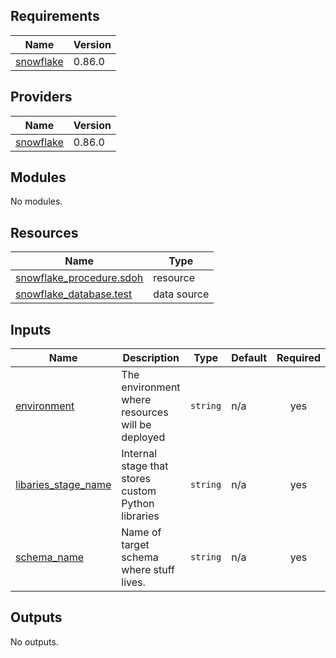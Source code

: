 <!-- BEGIN_TF_DOCS -->
## Requirements

| Name | Version |
|------|---------|
| <a name="requirement_snowflake"></a> [snowflake](#requirement\_snowflake) | 0.86.0 |

## Providers

| Name | Version |
|------|---------|
| <a name="provider_snowflake"></a> [snowflake](#provider\_snowflake) | 0.86.0 |

## Modules

No modules.

## Resources

| Name | Type |
|------|------|
| [snowflake_procedure.sdoh](https://registry.terraform.io/providers/Snowflake-Labs/snowflake/0.86.0/docs/resources/procedure) | resource |
| [snowflake_database.test](https://registry.terraform.io/providers/Snowflake-Labs/snowflake/0.86.0/docs/data-sources/database) | data source |

## Inputs

| Name | Description | Type | Default | Required |
|------|-------------|------|---------|:--------:|
| <a name="input_environment"></a> [environment](#input\_environment) | The environment where resources will be deployed | `string` | n/a | yes |
| <a name="input_libaries_stage_name"></a> [libaries\_stage\_name](#input\_libaries\_stage\_name) | Internal stage that stores custom Python libraries | `string` | n/a | yes |
| <a name="input_schema_name"></a> [schema\_name](#input\_schema\_name) | Name of target schema where stuff lives. | `string` | n/a | yes |

## Outputs

No outputs.
<!-- END_TF_DOCS -->
